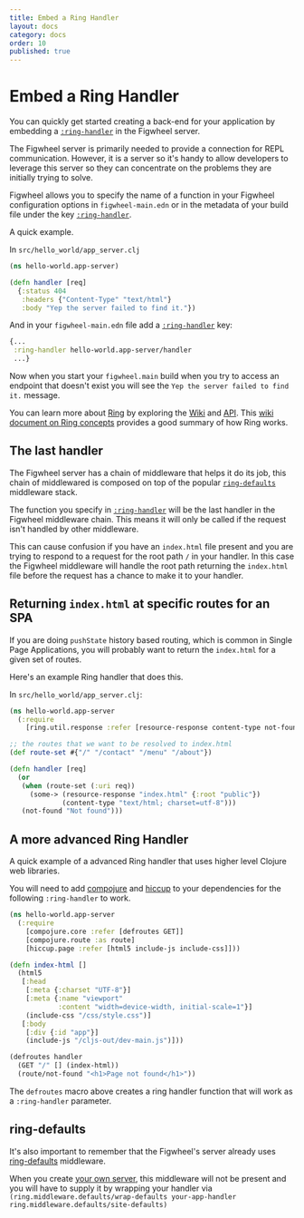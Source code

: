 ```yaml
---
title: Embed a Ring Handler
layout: docs
category: docs
order: 10
published: true
---
```


# Embed a Ring Handler

<div class="lead-in">You can quickly get started creating a back-end
for your application by embedding a <a
href="../config-options#ring-handler"><code>:ring-handler</code></a>
in the Figwheel server.</div>

The Figwheel server is primarily needed to provide a connection for
REPL communication. However, it is a server so it's handy to allow
developers to leverage this server so they can concentrate on the
problems they are initially trying to solve.

Figwheel allows you to specify the name of a function in your Figwheel
configuration options in `figwheel-main.edn` or in the metadata of
your build file under the key [`:ring-handler`][ring-handler].

A quick example.

In `src/hello_world/app_server.clj`

```clojure
(ns hello-world.app-server)

(defn handler [req]
  {:status 404
   :headers {"Content-Type" "text/html"}
   :body "Yep the server failed to find it."})
```

And in your `figwheel-main.edn` file add a [`:ring-handler`][ring-handler] key:

```clojure
{...
 :ring-handler hello-world.app-server/handler
 ...}
```

Now when you start your `figwheel.main` build when you try to access
an endpoint that doesn't exist you will see the `Yep the server failed
to find it.` message.

You can learn more about [Ring](https://github.com/ring-clojure/ring)
by exploring the [Wiki](https://github.com/ring-clojure/ring/wiki) and
[API](http://ring-clojure.github.io/ring/). This
[wiki document on Ring concepts](https://github.com/ring-clojure/ring/wiki/Concepts)
provides a good summary of how Ring works.

## The last handler

The Figwheel server has a chain of middleware that helps it do its
job, this chain of middlewared is composed on top of the popular
[`ring-defaults`](https://github.com/ring-clojure/ring-defaults)
middleware stack.

The function you specify in [`:ring-handler`][ring-handler] will be
the last handler in the Figwheel middleware chain. This means it will
only be called if the request isn't handled by other middleware.

This can cause confusion if you have an `index.html` file present and
you are trying to respond to a request for the root path `/` in your
handler. In this case the Figwheel middleware will handle the root
path returning the `index.html` file before the request has a chance
to make it to your handler.

## Returning `index.html` at specific routes for an SPA

If you are doing `pushState` history based routing, which is common in
Single Page Applications, you will probably want to return the
`index.html` for a given set of routes.

Here's an example Ring handler that does this.

In `src/hello_world/app_server.clj`:

```clojure
(ns hello-world.app-server
  (:require 
	[ring.util.response :refer [resource-response content-type not-found]]))

;; the routes that we want to be resolved to index.html
(def route-set #{"/" "/contact" "/menu" "/about"})

(defn handler [req]
  (or
   (when (route-set (:uri req))
     (some-> (resource-response "index.html" {:root "public"})
             (content-type "text/html; charset=utf-8")))
   (not-found "Not found")))
```

## A more advanced Ring Handler

A quick example of a advanced Ring handler that uses higher level
Clojure web libraries.

You will need to add
[compojure](https://github.com/weavejester/compojure) and
[hiccup](https://github.com/weavejester/hiccup) to your dependencies
for the following `:ring-handler` to work.

```clojure
(ns hello-world.app-server
  (:require 
    [compojure.core :refer [defroutes GET]]
	[compojure.route :as route]
	[hiccup.page :refer [html5 include-js include-css]]))

(defn index-html []
  (html5
   [:head
    [:meta {:charset "UTF-8"}]
    [:meta {:name "viewport"
            :content "width=device-width, initial-scale=1"}]
    (include-css "/css/style.css")]
   [:body
    [:div {:id "app"}]
    (include-js "/cljs-out/dev-main.js")]))

(defroutes handler
  (GET "/" [] (index-html))
  (route/not-found "<h1>Page not found</h1>"))
```

The `defroutes` macro above creates a ring handler function that will
work as a `:ring-handler` parameter.

## ring-defaults

It's also important to remember that the Figwheel's server already
uses [ring-defaults](https://github.com/ring-clojure/ring-defaults)
middleware. 

When you create [your own server](your-own-server),
this middleware will not be present and you will have to supply it by
wrapping your handler via `(ring.middleware.defaults/wrap-defaults
your-app-handler ring.middleware.defaults/site-defaults)`

[ring-handler]: ../config-options#ring-handler
